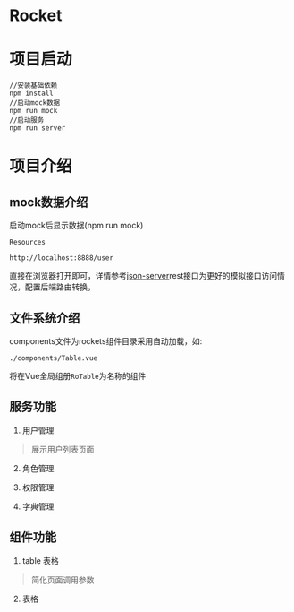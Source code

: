 # Rocket

# 项目启动

    //安装基础依赖
    npm install
    //启动mock数据
    npm run mock
    //启动服务
    npm run server

# 项目介绍

## mock数据介绍

启动mock后显示数据(npm run mock)

    Resources
   
    http://localhost:8888/user

直接在浏览器打开即可，详情参考[json-server](https://github.com/typicode/json-server)rest接口为更好的模拟接口访问情况，配置后端路由转换，


## 文件系统介绍

components文件为rockets组件目录采用自动加载，如:

    ./components/Table.vue

将在Vue全局组册`RoTable`为名称的组件

## 服务功能

1. 用户管理

> 展示用户列表页面

2. 角色管理

3. 权限管理

4. 字典管理

## 组件功能

1. table 表格

> 简化页面调用参数  

2. 表格


